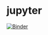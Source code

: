 # jupyter

[![Binder](https://mybinder.org/badge_logo.svg)](https://mybinder.org/v2/gh/ZinUserBot/jupyter/HEAD)
